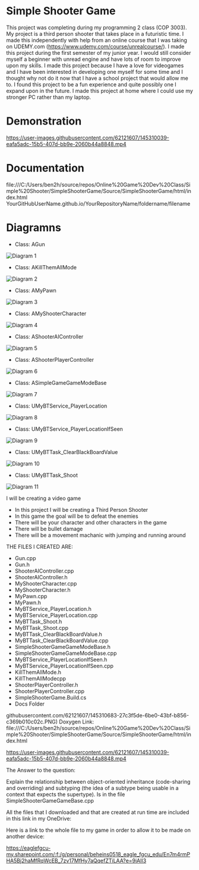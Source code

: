 # Simple Shooter Game

This project was completing during my programming 2 class (COP 3003). My project is a third person shooter that takes place in a futuristic time. I made this independently with help from an online course that I was taking on UDEMY.com (https://www.udemy.com/course/unrealcourse/). I made this project during the first semester of my junior year. I would still consider myself a beginner with unread engine and have lots of room to improve upon my skills. I made this project because I have a love for videogames and I have been interested in developing one myself for some time and I thought why not do it now that I have a school project that would allow me to. I found this project to be a fun experience and quite possibly one I expand upon in the future. I made this project at home where I could use my stronger PC rather than my laptop. 


# Demonstration
https://user-images.githubusercontent.com/62121607/145310039-eafa5adc-15b5-407d-bb9e-2060b44a8848.mp4


# Documentation
file:///C:/Users/ben2h/source/repos/Online%20Game%20Dev%20Class/Simple%20Shooter/SimpleShooterGame/Source/SimpleShooterGame/html/index.html
YourGitHubUserName.github.io/YourRepositoryName/foldername/filename

# Diagramns

- Class: AGun

![Diagram 1](https://user-images.githubusercontent.com/62121607/145310859-c3cc0166-7ef3-41e5-a9b0-3e38c68713a4.PNG)

- Class: AKillThemAllMode

![Diagram 2](https://user-images.githubusercontent.com/62121607/145310707-46f43c2f-e598-4dde-815e-9f7bc04628fe.PNG)

- Class: AMyPawn

![Diagram 3](https://user-images.githubusercontent.com/62121607/145310718-80d497a4-1321-47be-a023-99d724f7da01.PNG)

- Class: AMyShooterCharacter

![Diagram 4](https://user-images.githubusercontent.com/62121607/145310719-386a7ace-3a7d-4805-86cf-99ff049bafc3.PNG)

- Class: AShooterAIController

![Diagram 5](https://user-images.githubusercontent.com/62121607/145310727-ad2f0a79-2712-43fe-a594-9d049ba846b2.PNG)

- Class: AShooterPlayerController

![Diagram 6](https://user-images.githubusercontent.com/62121607/145310735-6ba2da52-b16f-48f5-91a5-567335c4e7ef.PNG)

- Class: ASimpleGameGameModeBase

![Diagram 7](https://user-images.githubusercontent.com/62121607/145310742-8ee3edce-4165-442a-a9a4-d4c8fc0f9960.PNG)

- Class: UMyBTService_PlayerLocation

![Diagram 8](https://user-images.githubusercontent.com/62121607/145310746-708cab0b-7341-4ad3-a97b-f2f6017ff8e0.PNG)

- Class: UMyBTService_PlayerLocationIfSeen

![Diagram 9](https://user-images.githubusercontent.com/62121607/145310750-63e7e08e-c2e5-4fcc-8120-bde4fb9dbb22.PNG)

- Class: UMyBTTask_ClearBlackBoardValue

![Diagram 10](https://user-images.githubusercontent.com/62121607/145310755-8c8e3066-e526-4530-b5c4-4dcf9fb2eb3d.PNG)

- Class: UMyBTTask_Shoot

![Diagram 11](https://user-images.githubusercontent.com/62121607/145310759-bce09772-32cc-4617-806e-58bbff4438df.PNG)




I will be creating a video game

- In this project I will be creating a Third Person Shooter
- In this game the goal will be to defeat the enemies
- There will be your character and other characters in the game
- There will be bullet damage
- There will be a movement machanic with jumping and running around

THE FILES I CREATED ARE:
- Gun.cpp
- Gun.h
- ShooterAIController.cpp
- ShooterAIController.h
- MyShooterCharacter.cpp
- MyShooterCharacter.h
- MyPawn.cpp
- MyPawn.h
- MyBTService_PlayerLocation.h
- MyBTService_PlayerLocation.cpp
- MyBTTask_Shoot.h
- MyBTTask_Shoot.cpp
- MyBTTask_ClearBlackBoardValue.h
- MyBTTask_ClearBlackBoardValue.cpp
- SimpleShooterGameGameModeBase.h
- SimpleShooterGameGameModeBase.cpp
- MyBTService_PlayerLocationIfSeen.h
- MyBTService_PlayerLocationIfSeen.cpp
- KillThemAllMode.h
- KillThemAllModecpp
- ShooterPlayerController.h
- ShooterPlayerController.cpp
- SimpleShooterGame.Build.cs
- Docs Folder


githubusercontent.com/62121607/145310683-27c3f5de-6be0-43bf-b856-c369b010c02c.PNG)
Doxygen Link:
file:///C:/Users/ben2h/source/repos/Online%20Game%20Dev%20Class/Simple%20Shooter/SimpleShooterGame/Source/SimpleShooterGame/html/index.html

https://user-images.githubusercontent.com/62121607/145310039-eafa5adc-15b5-407d-bb9e-2060b44a8848.mp4


The  Answer to the question:


Explain the relationship between object-oriented inheritance (code-sharing and overriding) and subtyping (the idea of a subtype being usable in a context that expects the supertype).
Is in the file SimpleShooterGameGameBase.cpp

All the files that I downloaded and that are created at run time are included in this link in my OneDrive:

Here is a link to the whole file to my game in order to allow it to be made on another device:

https://eaglefgcu-my.sharepoint.com/:f:/g/personal/beheins0518_eagle_fgcu_edu/En7m4rmPHA5Bj2haMfRqWcEB_7zv17MfHy7aQqefZTiLAA?e=9iAlI3

